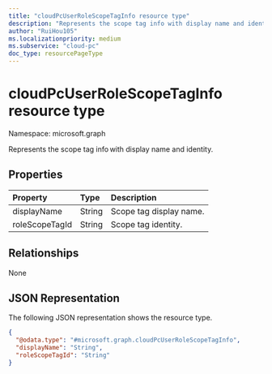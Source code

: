 ```yaml
---
title: "cloudPcUserRoleScopeTagInfo resource type"
description: "Represents the scope tag info with display name and identity."
author: "RuiHou105"
ms.localizationpriority: medium
ms.subservice: "cloud-pc"
doc_type: resourcePageType
---
```


# cloudPcUserRoleScopeTagInfo resource type

Namespace: microsoft.graph

Represents the scope tag info with display name and identity.

## Properties
|Property|Type|Description|
|:---|:---|:---|
|displayName|String|Scope tag display name.|
|roleScopeTagId|String|Scope tag identity.|

## Relationships

None

## JSON Representation
The following JSON representation shows the resource type.
<!-- {
  "blockType": "resource",
  "@odata.type": "microsoft.graph.cloudPcUserRoleScopeTagInfo"
}
-->
``` json
{
  "@odata.type": "#microsoft.graph.cloudPcUserRoleScopeTagInfo",
  "displayName": "String",
  "roleScopeTagId": "String"
}
```
